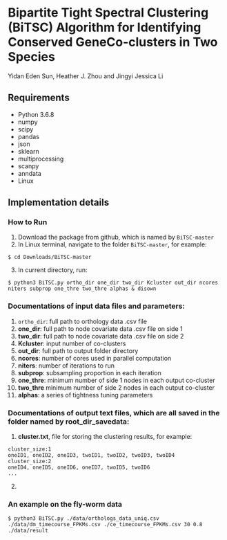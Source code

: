 # Bipartite Tight Spectral Clustering (BiTSC) Algorithm for Identifying Conserved GeneCo-clusters in Two Species
Yidan Eden Sun, Heather J. Zhou and Jingyi Jessica Li

## Requirements
* Python 3.6.8
* numpy
* scipy
* pandas
* json
* sklearn
* multiprocessing
* scanpy
* anndata
* Linux

## Implementation details

### How to Run
1. Download the package from github, which is named by ```BiTSC-master```
2. In Linux terminal, navigate to the folder ```BiTSC-master```, for example:
```shell
$ cd Downloads/BiTSC-master
```
3. In current directory, run:
```console
$ python3 BiTSC.py ortho_dir one_dir two_dir Kcluster out_dir ncores niters subprop one_thre two_thre alphas & disown
```
### Documentations of input data files and parameters:

1. ```ortho_dir```: full path to orthology data .csv file
2. **one_dir**: full path to node covariate data .csv file on side 1
3. **two_dir**: full path to node covariate data .csv file on side 2
4. **Kcluster**: input number of co-clusters
5. **out_dir**: full path to output folder directory
6. **ncores**: number of cores used in parallel computation
7. **niters**: number of iterations to run 
8. **subprop**: subsampling proportion in each iteration 
9. **one_thre**: minimum number of side 1 nodes in each output co-cluster 
10. **two_thre** minimum number of side 2 nodes in each output co-cluster
11. **alphas**: a series of tightness tuning parameters

### Documentations of output text files, which are all saved in the folder named by root_dir_savedata:
1. **cluster.txt**, file for storing the clustering results, for example:
```
cluster_size:1
oneID1, oneID2, oneID3, twoID1, twoID2, twoID3, twoID4    
cluster_size:2 
oneID4, oneID5, oneID6, oneID7, twoID5, twoID6
...
```
2. 
### An example on the fly-worm data
```console
$ python3 BiTSC.py ./data/orthologs_data_uniq.csv ./data/dm_timecourse_FPKMs.csv ./ce_timecourse_FPKMs.csv 30 0.8 ./data/result
```
